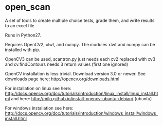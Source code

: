 # open_scan
A set of tools to create multiple choice tests, grade them, and write results to an excel file.  

Runs in Python27.

Requires OpenCV2, xlwt, and numpy.  The modules xlwt and numpy can be installed with pip.

OpenCV3 can be used, scantron.py just needs each cv2 replaced with cv3 and cv.findContours needs 3 return values (first one ignored)

OpenCV installation is less trivial.  Download version 3.0 or newer.  See downloads page here: http://opencv.org/downloads.html

For installation on linux see here: http://docs.opencv.org/doc/tutorials/introduction/linux_install/linux_install.html 
and here: http://milq.github.io/install-opencv-ubuntu-debian/ (ubuntu)

For windows installation see here: http://docs.opencv.org/doc/tutorials/introduction/windows_install/windows_install.html
